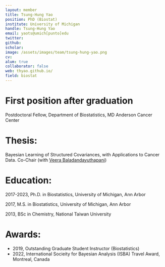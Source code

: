 ```yaml
---
layout: member
title: Tsung-Hung Yao
position: PhD (Biostat)
institute: University of Michigan
handle: Tsung-Hung Yao
email: yaots@umich[punto]edu
twitter: 
github: 
scholar: 
image: /assets/images/team/tsung-hung-yao.png
cv: 
alum: true
collaborator: false                               
web: thyao.github.io/
field: biostat
---
```



# First position after graduation

Postdoctoral Fellow, Department of Biostatistics, MD Anderson Cancer Center


# Thesis:

Bayesian Learning of Structured Covariances, with Applications to Cancer Data. Co-Chair (with [Veera Baladandayuthapani](https://bayesrx.github.io/))

# Education:

2017-2023, Ph.D. in Biostatistics, University of Michigan, Ann Arbor

2017, M.S. in Biostatistics, University of Michigan, Ann Arbor

2013, BSc in Chemistry, National Taiwan University


# Awards:

* 2019, Outstanding Graduate Student Instructor (Biostatistics)
* 2022, International Socieity for Bayesian Analysis (ISBA) Travel Award, Montreal, Canada


